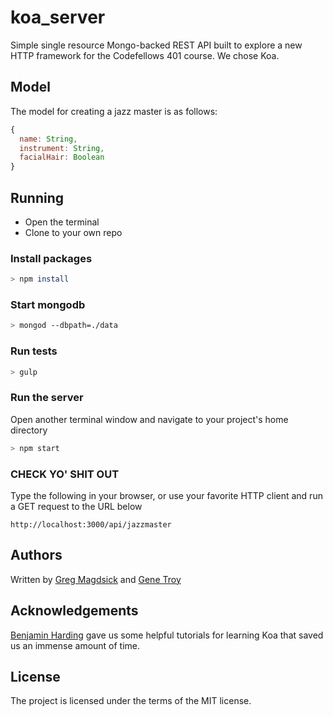 # koa_server
Simple single resource Mongo-backed REST API built to explore a new HTTP framework for the Codefellows 401 course. We chose Koa.

## Model
The model for creating a jazz master is as follows:

```js
{
  name: String,
  instrument: String,
  facialHair: Boolean
}
```

## Running
  * Open the terminal
  * Clone to your own repo

### Install packages

```bash
> npm install
```

### Start mongodb

```bash
> mongod --dbpath=./data
```

### Run tests
```bash
> gulp
```

### Run the server
Open another terminal window and navigate to your project's home directory
```bash
> npm start
```

### CHECK YO' SHIT OUT
Type the following in your browser, or use your favorite HTTP client and run a GET request to the URL below
```
http://localhost:3000/api/jazzmaster
```

## Authors

Written by
[Greg Magdsick](https://github.com/gregmagdsick) and
[Gene Troy](https://github.com/energene)

## Acknowledgements
[Benjamin Harding](https://github.com/bharding2) gave us some helpful tutorials for learning Koa that saved us an immense amount of time.

## License

The project is licensed under the terms of the MIT license.
